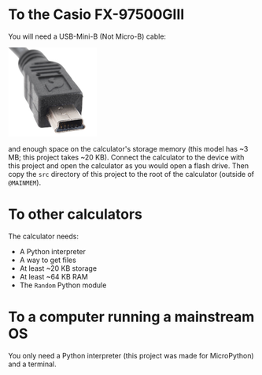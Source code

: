 # To the Casio FX-97500GIII

You will need a USB-Mini-B (Not Micro-B) cable:

![An example of a Mini-B cable](res/required-cable.jpg)

and enough space on the calculator's storage memory (this model has ~3 MB; this
project takes ~20 KB). Connect the calculator to the device with this project
and open the calculator as you would open a flash drive. Then copy the `src`
directory of this project to the root of the calculator (outside of `@MAINMEM`).

# To other calculators

The calculator needs:

- A Python interpreter
- A way to get files
- At least ~20 KB storage
- At least ~64 KB RAM
- The `Random` Python module

# To a computer running a mainstream OS

You only need a Python interpreter (this project was made for MicroPython) and
a terminal.

